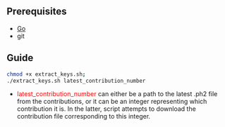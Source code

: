 ## Prerequisites

- [Go](https://golang.org/doc/install)
- git

## Guide

```bash
chmod +x extract_keys.sh;
./extract_keys.sh latest_contribution_number
```

- <span style="color:red">latest_contribution_number</span> can either be a path to the latest .ph2 file from the contributions, or it can be an integer representing which contribution it is. In the latter, script attempts to download the contribution file corresponding to this integer.
